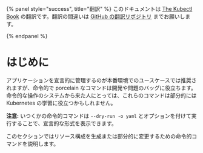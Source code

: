 {% panel style="success", title="翻訳" %}
このドキュメントは [The Kubectl Book](https://kubectl.docs.kubernetes.io/) の翻訳です。翻訳の間違いは [GitHub の翻訳リポジトリ](https://github.com/FujiHaruka/kubectl-book-ja/issues) までお願いします。

{% endpanel %}

# はじめに

アプリケーションを宣言的に管理するのが本番環境でのユースケースでは推奨されますが、命令的で porcelain なコマンドは開発や問題のバッグに役立ちます。
命令的な操作のシステムから来た人にとっては、これらのコマンドは部分的には Kubernetes の学習に役立つかもしれません。

**注意:** いつくかの命令的コマンドは `--dry-run -o yaml` とオプションを付けて実行することで、宣言的な形式を表示できます。

このセクションではリソース構成を生成または部分的に変更するための命令的コマンドを説明します。
